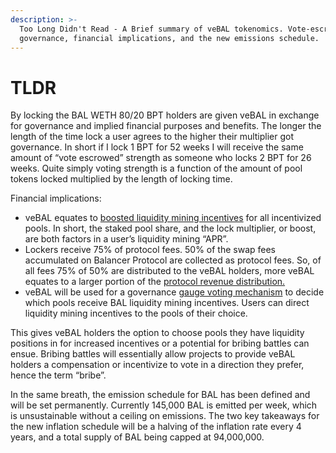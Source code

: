 ```yaml
---
description: >-
  Too Long Didn't Read - A Brief summary of veBAL tokenomics. Vote-escrow
  governance, financial implications, and the new emissions schedule.
---
```


# TLDR

By locking the BAL WETH 80/20 BPT holders are given veBAL in exchange for governance and implied financial purposes and benefits. The longer the length of the time lock a user agrees to the higher their multiplier got governance. In short if I lock 1 BPT for 52 weeks I will receive the same amount of “vote escrowed” strength as someone who locks 2 BPT for 26 weeks. Quite simply voting strength is a function of the amount of pool tokens locked multiplied by the length of locking time.

Financial implications:

* veBAL equates to [boosted liquidity mining incentives](financial-implications/boosting-bal-incentives/) for all incentivized pools. In short, the staked pool share, and the lock multiplier, or boost, are both factors in a user’s liquidity mining “APR”.
* Lockers receive 75% of protocol fees. 50% of the swap fees accumulated on Balancer Protocol are collected as protocol fees. So, of all fees 75% of 50% are distributed to the veBAL holders, more veBAL equates to a larger portion of the [protocol revenue distribution.](financial-implications/protocol-revenue-distribution.md)
* veBAL will be used for a governance [gauge voting mechanism](financial-implications/gauge-voting.md) to decide which pools receive BAL liquidity mining incentives. Users can direct liquidity mining incentives to the pools of their choice.&#x20;

This gives veBAL holders the option to choose pools they have liquidity positions in for increased incentives or a potential for bribing battles can ensue. Bribing battles will essentially allow projects to provide veBAL holders a compensation or incentivize to vote in a direction they prefer, hence the term “bribe”.

In the same breath, the emission schedule for BAL has been defined and will be set permanently. Currently 145,000 BAL is emitted per week, which is unsustainable without a ceiling on emissions. The two key takeaways for the new inflation schedule will be a halving of the inflation rate every 4 years, and a total supply of BAL being capped at 94,000,000.
